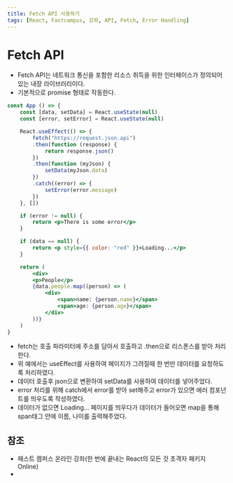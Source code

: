 ```yaml
---
title: Fetch API 사용하기
tags: [React, Fastcampus, 강좌, API, Fetch, Error Handling]
---
```


# Fetch API

- Fetch API는 네트워크 통신을 포함한 리소스 취득을 위한 인터페이스가 정의되어 있는 내장 라이브러리이다.
- 기본적으로 promise 형태로 작동한다.
```jsx
const App () => {
    const [data, setData] = React.useState(null)
    const [error, setError] = React.useState(null)

    React.useEffect(() => {
        fetch("https://request.json.api")
        .then(function (response) {
            return response.json()
        })
        .then(function (myJson) {
            setData(myJson.data)
        })
        .catch((error) => {
            setError(error.message)
        }) 
    }, [])

    if (error != null) {
        return <p>There is some error</p>
    }

    if (data == null) {
        return <p style={{ color: "red" }}>Loading...</p>
    }

    return (
        <div>
        <p>People</p>
        {data.people.map((person) => (
            <div>
                <span>name: {person.name}</span>
                <span>age: {person.age}</span>
            </div>
        ))}
    )
}
```

- fetch는 호출 파라미터에 주소를 담아서 호출하고 .then으로 리스폰스를 받아 처리한다.
- 위 예에서는 useEffect를 사용하여 페이지가 그려질때 한 번만 데이터를 요청하도록 처리하였다.
- 데이터 호출후 json으로 변환하여 setData를 사용하여 데이터를 넣어주었다.
- error 처리를 위해 catch에서 error를 받아 set해주고 error가 있으면 에러 컴포넌트를 띄우도록 작성하였다.
- 데이터가 없으면 Loading... 페이지를 띄우다가 데이터가 들어오면 map을 통해 span태그 안에 이름, 나이를 출력해주었다.

## 참조

- 패스트 캠퍼스 온라인 강좌(한 번에 끝내는 React의 모든 것 초격자 패키지 Online)
- 
